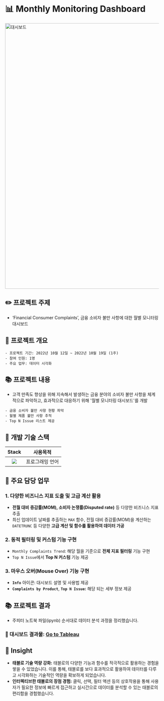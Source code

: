 # 📊 Monthly Monitoring Dashboard
<img width="869" alt="대시보드" src="https://github.com/pulpo125/pulpo125/assets/118874524/8f4aa139-9abb-417f-83f0-53910d8ac40b">

## ✏️ 프로젝트 주제
- ‘Financial Consumer Complaints’, 금융 소비자 불만 사항에 대한 월별 모니터링 대시보드

## 📂 프로젝트 개요
```
- 프로젝트 기간: 2022년 10월 12일 ~ 2022년 10월 19일 (1주)
- 참여 인원: 1명
- 주요 업무: 데이터 시각화
```

## 📚 프로젝트 내용
- 고객 만족도 향상을 위해 지속해서 발생하는 금융 분야의 소비자 불만 사항을 체계적으로 파악하고, 효과적으로 대응하기 위해 '월별 모니터링 대시보드'를 개발
```
- 금융 소비자 불만 사항 현황 파악
- 월별 제품 불만 사항 추적
- Top N Issue 리스트 제공
```



## 🔨 개발 기술 스택
|Stack|사용목적|
|:---:|:---:|
|<img src="https://img.shields.io/badge/tableau-E97627?style=for-the-badge&logo=tableau&logoColor=white">|프로그래밍 언어|

## 🙋 주요 담당 업무

### 1. 다양한 비즈니스 지표 도출 및 고급 계산 활용
- **전월 대비 증감률(MOM), 소비자 논쟁률(Disputed rate)** 등 다양한 비즈니스 지표 추출
- 최신 업데이트 날짜를 추출하는 `MAX` 함수, 전월 대비 증감률(MOM)을 계산하는 `DATETRUNC` 등 다양한 **고급 계산 및 함수를 활용하여 데이터 가공**

### 2. 동적 필터링 및 커스텀 기능 구현
- `Monthly Complaints Trend`: 해당 월을 기준으로 **전체 지표 필터링** 기능 구현
- `Top N Issue`에서 **Top N 커스텀** 기능 제공

### 3. 마우스 오버(Mouse Over) 기능 구현
- **`Info`** 아이콘: 대시보드 설명 및 사용법 제공
- **`Complaints by Product`**, **`Top N Issue`:** 해당 되는 세부 정보 제공

## 📚 프로젝트 결과
- 주피터 노트북 파일(ipynb) 순서대로 데이터 분석 과정을 정리했습니다.
### 🔵 대시보드 결과물: [Go to Tableau](https://public.tableau.com/views/FinancialCompliantsDashboard/Dashboard?:language=ko-KR&:display_count=n&:origin=viz_share_link)

## 👀 Insight
- **태블로 기술 역량 강화:** 태블로의 다양한 기능과 함수를 적극적으로 활용하는 경험을 쌓을 수 있었습니다. 이를 통해, 태블로를 보다 효과적으로 활용하여 데이터를 다루고 시각화하는 기술적인 역량을 확보하게 되었습니다.
- **인터렉티브한 태블로의 장점 경험:** 클릭, 선택, 필터 액션 등의 상호작용을 통해 사용자가 필요한 정보에 빠르게 접근하고 실시간으로 데이터를 분석할 수 있는 태블로의 편리함을 경험했습니다.
